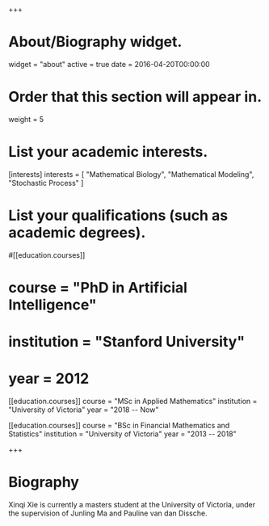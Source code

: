 +++
# About/Biography widget.
widget = "about"
active = true
date = 2016-04-20T00:00:00

# Order that this section will appear in.
weight = 5

# List your academic interests.
[interests]
  interests = [
    "Mathematical Biology",
    "Mathematical Modeling",
    "Stochastic Process"
  ]

# List your qualifications (such as academic degrees).
#[[education.courses]]
#  course = "PhD in Artificial Intelligence"
#  institution = "Stanford University"
#  year = 2012

[[education.courses]]
  course = "MSc in Applied Mathematics"
  institution = "University of Victoria"
  year = "2018 -- Now"

[[education.courses]]
  course = "BSc in Financial Mathematics and Statistics"
  institution = "University of Victoria"
  year = "2013 -- 2018"
 
+++

# Biography

Xinqi Xie is currently a masters student at the University of Victoria, under the supervision of Junling Ma and Pauline van dan Dissche.
